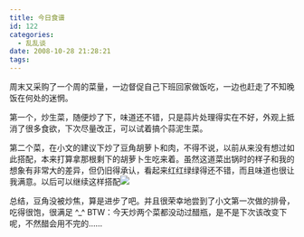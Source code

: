 ```yaml
---
title: 今日食谱
id: 122
categories:
  - 乱乱谈
date: 2008-10-28 21:28:21
tags:
---
```


周末又采购了一个周的菜量，一边督促自己下班回家做饭吃，一边也赶走了不知晚饭在何处的迷惘。

第一个，炒生菜，随便炒了下，味道还不错，只是蒜片处理得实在不好，外观上抵消了很多食欲，下次尽量改正，可以试着搞个蒜泥生菜。

第二个菜，在小文的建议下炒了豆角胡萝卜和肉，不得不说，以前从来没有想过如此搭配，本来打算拿那根剩下的胡萝卜生吃来着。虽然这道菜出锅时的样子和我的想象有非常大的差异，但仍旧得承认，看起来红红绿绿得还不错，而且味道也很让我满意。以后可以继续这样搭配![](http://shared.live.com/HjKMzTS-xzcms40!CabizA/emoticons/smile_regular.gif)

总结，豆角没被炒焦，算是进步了吧。并且很荣幸地尝到了小文第一次做的排骨，吃得很饱，很满足 ^_^
BTW：今天炒两个菜都没动过醋瓶，是不是下次该改变下呢，不然醋会用不完的……
